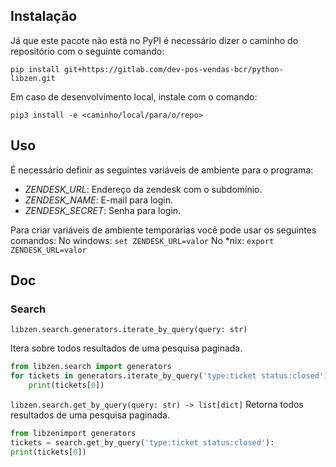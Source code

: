 
  

## Instalação

Já que este pacote não está no PyPI é necessário dizer o caminho do repositório com o seguinte comando:

``pip install git+https://gitlab.com/dev-pos-vendas-bcr/python-libzen.git``

Em caso de desenvolvimento local, instale com o comando:

``pip3 install -e <caminho/local/para/o/repo>``

## Uso

É necessário definir as seguintes variáveis de ambiente para o programa:

* _ZENDESK_URL_: Endereço da zendesk com o subdomínio.  
* _ZENDESK_NAME_:  E-mail para login.  
* _ZENDESK_SECRET_: Senha para login.

Para criar variáveis de ambiente temporárias você pode usar os seguintes comandos:
No windows: ``set ZENDESK_URL=valor``
No *nix: ``export ZENDESK_URL=valor``

## Doc

### Search

``libzen.search.generators.iterate_by_query(query: str)``

Itera sobre todos resultados de uma pesquisa paginada.
```python
from libzen.search import generators
for tickets in generators.iterate_by_query('type:ticket status:closed'):
	print(tickets[0])
```

``libzen.search.get_by_query(query: str) -> list[dict]``
Retorna todos resultados de uma pesquisa paginada.
```python
from libzenimport generators
tickets = search.get_by_query('type:ticket status:closed'):
print(tickets[0])
```
